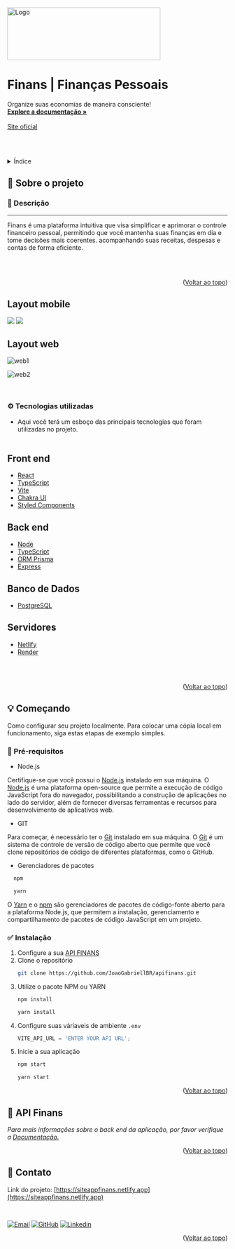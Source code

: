 <a name="readme-top"></a>
<!-- PROJECT LOGO -->
<br />
<div align="start">
  <a href="https://github.com/JoaoGabriellBR/reactnotes/assets/88870257/2de7e75e-619b-40d3-ad59-47b145e7ee73">
    <img src="https://github.com/JoaoGabriellBR/reactnotes/assets/88870257/2de7e75e-619b-40d3-ad59-47b145e7ee73" alt="Logo" width="350" height="120">
  </a>

  <h1 align="start">Finans | Finanças Pessoais</h1>

  <p align="start">
    Organize suas economias de maneira consciente!
    <br />
    <a href="https://github.com/JoaoGabriellBR/finans"><strong>Explore a documentação »</strong></a>
    <br />
    <br />
    <a href="https://siteappfinans.netlify.app">Site oficial</a>
  </p>
</div>

<!-- TABLE OF CONTENTS -->
<br><br>
<details>
  <summary>Índice</summary>
  <ol>
    <li>
      <a href="#sobre-o-projeto">Sobre o projeto</a>
      <ul>
        <li><a href="#descrição">Descrição</a></li>
        <li><a href="#tecnologias-utilizadas">Tecnologias utilizadas</a></li>
        <li><a href="#api">API</a></li>
      </ul>
    </li>
    <li>
      <a href="#começando">Começando</a>
      <ul>
        <li><a href="#pré-requisitos">Pré-requisitos</a></li>
        <li><a href="#instalação">Instalação</a></li>
      </ul>
    </li>
    <li><a href="#contato">Contato</a></li>
    <li><a href="#agradecimentos">Agradecimentos</a></li>
  </ol>
</details>


<!-- ABOUT THE PROJECT -->
## <h2 id="sobre-o-projeto">🧐 Sobre o projeto</h2>

### <h3 id="descrição">📝 Descrição</h1>

<hr> 
Finans é uma plataforma intuitiva que visa simplificar e aprimorar o controle financeiro pessoal, permitindo que você mantenha suas finanças em dia e tome decisões mais coerentes. acompanhando suas receitas, despesas e contas de forma eficiente.

<br> <br>
<p align="right">(<a href="#readme-top">Voltar ao topo</a>)</p>

## Layout mobile

<div>
  <img src="https://github.com/JoaoGabriellBR/finans/assets/88870257/d450ec8a-c75e-47da-aff5-d3765a0e7976" />
  
  <img src="https://github.com/JoaoGabriellBR/finans/assets/88870257/9943ccda-3711-4e85-94b8-d9c2fd366b47" />
</div>



## Layout web
![web1](https://github.com/JoaoGabriellBR/finans/assets/88870257/84787db1-dd7f-4659-ab3b-8e9ebc9273f5)

![web2](https://github.com/JoaoGabriellBR/finans/assets/88870257/3b373fd3-75cb-40f2-aa3d-bf1690a832bc)


<br>
<h3 id="tecnologias-utilizadas">⚙️ Tecnologias utilizadas</h3>

* Aqui você terá um esboço das principais tecnologias que foram utilizadas no projeto.
 <br> <br>
 
 ## Front end
- [React](https://reactjs.org/)
- [TypeScript](https://www.typescriptlang.org)
- [Vite](https://vitejs.dev/)
- [Chakra UI](https://chakra-ui.com)
- [Styled Components](https://styled-components.com/)

## Back end
- [Node](https://nodejs.org)
- [TypeScript](https://www.typescriptlang.org)
- [ORM Prisma](https://www.prisma.io)
- [Express](https://expressjs.com/pt-br)
  
## Banco de Dados
- [PostgreSQL](https://www.postgresql.org)

## Servidores 
* [Netlify](https://www.netlify.com)
* [Render](https://www.render.com)
  
</div> <br> <br>

<p align="right">(<a href="#readme-top">Voltar ao topo</a>)</p>

<!-- GETTING STARTED -->
## <h2 id="começando">💡 Começando</h2>

Como configurar seu projeto localmente. Para colocar uma cópia local em funcionamento, siga estas etapas de exemplo simples.

### 📌 Pré-requisitos

* Node.js

Certifique-se que você possui o <a href="https://nodejs.org">Node.js</a> instalado em sua máquina. O <a href="https://nodejs.org">Node.js</a> é uma plataforma open-source que permite a execução de código JavaScript fora do navegador, possibilitando a construção de aplicações no lado do servidor, além de fornecer diversas ferramentas e recursos para desenvolvimento de aplicativos web.

* GIT

Para começar, é necessário ter o <a href="https://git-scm.com/">Git</a> instalado em sua máquina. O <a href="https://git-scm.com/">Git</a> é um sistema de controle de versão de código aberto que permite que você clone repositórios de código de diferentes plataformas, como o GitHub.

* Gerenciadores de pacotes

 ```sh
   npm

   yarn
   ```
O <a href="https://yarnpkg.com/">Yarn</a>  e o <a href="https://www.npmjs.com/">npm</a>  são gerenciadores de pacotes de código-fonte aberto para a plataforma Node.js, que permitem a instalação, gerenciamento e compartilhamento de pacotes de código JavaScript em um projeto.
<br>
<h3 id="instalação">✅ Instalação</h3>

1. Configure a sua [API FINANS](https://github.com/JoaoGabriellBR/apifinans)
2. Clone o repositório
   ```sh
   git clone https://github.com/JoaoGabriellBR/apifinans.git
   ```
3. Utilize o pacote NPM ou YARN
   ```sh
   npm install

   yarn install
   ```
4. Configure suas váriaveis de ambiente `.env`
   ```js
   VITE_API_URL = 'ENTER YOUR API URL';
   ```
5. Inicie a sua aplicação
   ```js
   npm start

   yarn start
   ```
   
<p align="right">(<a href="#readme-top">Voltar ao topo</a>)</p>

<!-- USAGE EXAMPLES -->
## <h2 id="api"> 🚀 API Finans </h2>

_Para mais informações sobre o back end da aplicação, por favor verifique a [Documentação.](https://github.com/JoaoGabriellBR/apifinans)_

<p align="right">(<a href="#readme-top">Voltar ao topo</a>)</p>


<!-- CONTACT -->
## <h2 id="contato">📧 Contato</h2>

Link do projeto: [https://siteappfinans.netlify.app](https://siteappfinans.netlify.app)

<br>

[![Email][Email]][Email-url]
[![GitHub][GitHub]][GitHub-url]
[![Linkedin][Linkedin]][Linkedin-url]

<p align="right">(<a href="#readme-top">Voltar ao topo</a>)</p>

<!-- MARKDOWN LINKS & IMAGES -->
[Email]: https://img.shields.io/badge/-gmail-black.svg?style=for-the-badge&logo=gmail&colorB=555
[Email-url]: joaoname9@gmail.com

[GitHub]: https://img.shields.io/badge/GitHub-0769AD?style=for-the-badge&logo=github&logoColor=white
[GitHub-url]: https://github.com/JoaoGabriellBR

[Linkedin]: https://img.shields.io/badge/-LinkedIn-black.svg?style=for-the-badge&logo=linkedin&colorB=555
[Linkedin-url]: https://www.linkedin.com/in/joaogabriel-silva

